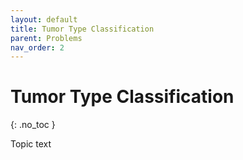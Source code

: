 ```yaml
---
layout: default
title: Tumor Type Classification
parent: Problems
nav_order: 2
---
```


# Tumor Type Classification
{: .no_toc }

Topic text